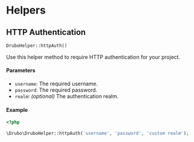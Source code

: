 # Helpers

## HTTP Authentication

```php
DruboHelper::httpAuth()
```
Use this helper method to require HTTP authentication for your project.

#### Parameters

* ```username```: The required username.
* ```password```: The required password.
* ```realm```: _(optional)_ The authentication realm.

#### Example

```php
<?php
 
\Drubo\DruboHelper::httpAuth('username', 'password', 'custom realm');
```
